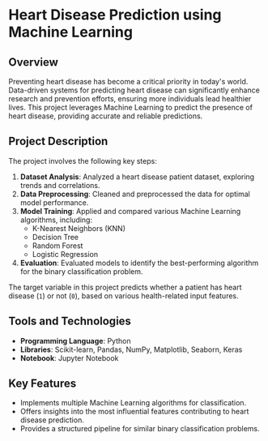 # Heart Disease Prediction using Machine Learning

## Overview
Preventing heart disease has become a critical priority in today's world. Data-driven systems for predicting heart disease can significantly enhance research and prevention efforts, ensuring more individuals lead healthier lives. This project leverages Machine Learning to predict the presence of heart disease, providing accurate and reliable predictions.

## Project Description
The project involves the following key steps:
1. **Dataset Analysis**: Analyzed a heart disease patient dataset, exploring trends and correlations.
2. **Data Preprocessing**: Cleaned and preprocessed the data for optimal model performance.
3. **Model Training**: Applied and compared various Machine Learning algorithms, including:
   - K-Nearest Neighbors (KNN)
   - Decision Tree
   - Random Forest
   - Logistic Regression
4. **Evaluation**: Evaluated models to identify the best-performing algorithm for the binary classification problem.

The target variable in this project predicts whether a patient has heart disease (`1`) or not (`0`), based on various health-related input features.

## Tools and Technologies
- **Programming Language**: Python
- **Libraries**: Scikit-learn, Pandas, NumPy, Matplotlib, Seaborn, Keras
- **Notebook**: Jupyter Notebook

## Key Features
- Implements multiple Machine Learning algorithms for classification.
- Offers insights into the most influential features contributing to heart disease prediction.
- Provides a structured pipeline for similar binary classification problems.

